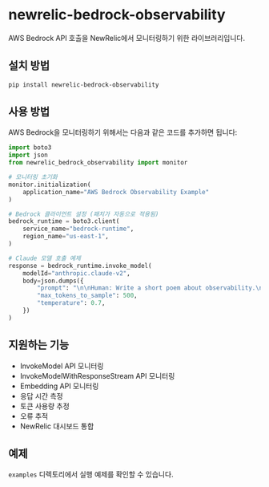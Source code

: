 # newrelic-bedrock-observability

AWS Bedrock API 호출을 NewRelic에서 모니터링하기 위한 라이브러리입니다.

## 설치 방법

```bash
pip install newrelic-bedrock-observability
```

## 사용 방법

AWS Bedrock을 모니터링하기 위해서는 다음과 같은 코드를 추가하면 됩니다:

```python
import boto3
import json
from newrelic_bedrock_observability import monitor

# 모니터링 초기화
monitor.initialization(
    application_name="AWS Bedrock Observability Example"
)

# Bedrock 클라이언트 설정 (패치가 자동으로 적용됨)
bedrock_runtime = boto3.client(
    service_name="bedrock-runtime",
    region_name="us-east-1",
)

# Claude 모델 호출 예제
response = bedrock_runtime.invoke_model(
    modelId="anthropic.claude-v2",
    body=json.dumps({
        "prompt": "\n\nHuman: Write a short poem about observability.\n\nAssistant:",
        "max_tokens_to_sample": 500,
        "temperature": 0.7,
    })
)
```

## 지원하는 기능

- InvokeModel API 모니터링
- InvokeModelWithResponseStream API 모니터링
- Embedding API 모니터링
- 응답 시간 측정
- 토큰 사용량 추정
- 오류 추적
- NewRelic 대시보드 통합

## 예제

`examples` 디렉토리에서 실행 예제를 확인할 수 있습니다.
